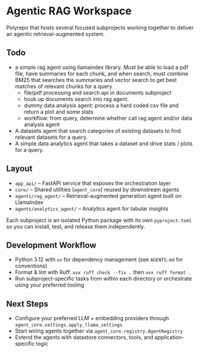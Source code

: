 # Agentic RAG Workspace

Polyrepo that hosts several focused subprojects working together to deliver an agentic retrieval-augmented system.

## Todo
- a simple rag agent using llamaindex library. Must be able to load a pdf file, have summaries for each chunk, 
and when search, must combine BM25 that searches the summaries and vector search to get best matches of relevant
chunks for a query
  - file/pdf processing and search api in documents subproject
  - hook up documents search into rag agent.
  - dummy data analysis agent: process a hard coded csv file and return a plot and some stats
  - workflow: from query, determine whether call rag agent and/or data analysis agent
- A datasets agent that search categories of existing datasets to find relevant datasets for a query.
- A simple data analytics agent that takes a dataset and drive stats / plots for a query.
## Layout
- `app_api/` – FastAPI service that exposes the orchestration layer
- `core/` – Shared utilities (`agent_core`) reused by downstream agents
- `agents/rag_agent/` – Retrieval-augmented generation agent built on LlamaIndex
- `agents/analytics_agent/` – Analytics agent for tabular insights

Each subproject is an isolated Python package with its own `pyproject.toml` so you can install, test, and release them independently.

## Development Workflow
- Python 3.12 with `uv` for dependency management (see `AGENTS.md` for conventions)
- Format & lint with Ruff: `uvx ruff check --fix .` then `uvx ruff format .`
- Run subproject-specific tasks from within each directory or orchestrate using your preferred tooling

## Next Steps
- Configure your preferred LLM + embedding providers through `agent_core.settings.apply_llama_settings`
- Start wiring agents together via `agent_core.registry.AgentRegistry`
- Extend the agents with datastore connectors, tools, and application-specific logic

